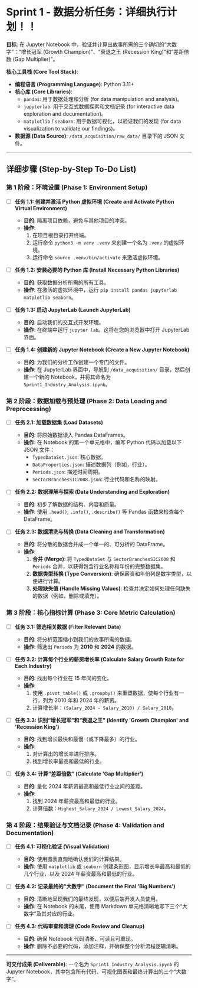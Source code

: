 # Sprint 1 - 数据分析任务：详细执行计划！！

**目标**: 在 Jupyter Notebook 中，验证并计算出故事所需的三个确切的“大数字”：“增长冠军 (Growth Champion)”、“衰退之王 (Recession King)”和“差距倍数 (Gap Multiplier)”。

**核心工具栈 (Core Tool Stack)**:

- **编程语言 (Programming Language)**: Python 3.11+
- **核心库 (Core Libraries)**:
  - `pandas`: 用于数据处理和分析 (for data manipulation and analysis)。
  - `jupyterlab`: 用于交互式数据探索和文档记录 (for interactive data exploration and documentation)。
  - `matplotlib` / `seaborn`: 用于数据可视化，以验证我们的发现 (for data visualization to validate our findings)。
- **数据源 (Data Source)**: `/data_acquisition/raw_data/` 目录下的 JSON 文件。

---

## 详细步骤 (Step-by-Step To-Do List)

### 第 1 阶段：环境设置 (Phase 1: Environment Setup)

- [ ] **任务 1.1: 创建并激活 Python 虚拟环境 (Create and Activate Python Virtual Environment)**

  - **目的**: 隔离项目依赖，避免与其他项目的冲突。
  - **操作**:
    1.  在项目根目录打开终端。
    2.  运行命令 `python3 -m venv .venv` 来创建一个名为 `.venv` 的虚拟环境。
    3.  运行命令 `source .venv/bin/activate` 来激活虚拟环境。

- [ ] **任务 1.2: 安装必要的 Python 库 (Install Necessary Python Libraries)**

  - **目的**: 获取数据分析所需的所有工具。
  - **操作**: 在激活的虚拟环境中，运行 `pip install pandas jupyterlab matplotlib seaborn`。

- [ ] **任务 1.3: 启动 JupyterLab (Launch JupyterLab)**

  - **目的**: 启动我们的交互式开发环境。
  - **操作**: 在终端中运行 `jupyter lab`。这将在您的浏览器中打开 JupyterLab 界面。

- [ ] **任务 1.4: 创建新的 Jupyter Notebook (Create a New Jupyter Notebook)**
  - **目的**: 为我们的分析工作创建一个专门的文件。
  - **操作**: 在 JupyterLab 界面中，导航到 `/data_acquisition/` 目录，然后创建一个新的 Notebook，并将其命名为 `Sprint1_Industry_Analysis.ipynb`。

### 第 2 阶段：数据加载与预处理 (Phase 2: Data Loading and Preprocessing)

- [ ] **任务 2.1: 加载数据集 (Load Datasets)**

  - **目的**: 将原始数据读入 Pandas DataFrames。
  - **操作**: 在 Notebook 的第一个单元格中，编写 Python 代码以加载以下 JSON 文件：
    - `TypedDataSet.json`: 核心数据。
    - `DataProperties.json`: 描述数据列（例如，行业）。
    - `Periods.json`: 描述时间周期。
    - `SectorBranchesSIC2008.json`: 行业代码和名称的映射。

- [ ] **任务 2.2: 数据理解与探索 (Data Understanding and Exploration)**

  - **目的**: 初步了解数据的结构、内容和质量。
  - **操作**: 使用 `.head()`, `.info()`, `.describe()` 等 Pandas 函数来检查每个 DataFrame。

- [ ] **任务 2.3: 数据清洗与转换 (Data Cleaning and Transformation)**
  - **目的**: 将分散的数据合并成一个单一的、可分析的 DataFrame。
  - **操作**:
    1.  **合并 (Merge)**: 将 `TypedDataSet` 与 `SectorBranchesSIC2008` 和 `Periods` 合并，以获得包含行业名称和年份的完整数据集。
    2.  **数据类型转换 (Type Conversion)**: 确保薪资和年份列是数字类型，以便进行计算。
    3.  **处理缺失值 (Handle Missing Values)**: 检查并决定如何处理任何缺失的数据（例如，删除或填充）。

### 第 3 阶段：核心指标计算 (Phase 3: Core Metric Calculation)

- [ ] **任务 3.1: 筛选相关数据 (Filter Relevant Data)**

  - **目的**: 将分析范围缩小到我们的故事所需的数据。
  - **操作**: 筛选出 `Periods` 为 **2010** 和 **2024** 的数据。

- [ ] **任务 3.2: 计算每个行业的薪资增长率 (Calculate Salary Growth Rate for Each Industry)**

  - **目的**: 找出每个行业在 15 年间的变化。
  - **操作**:
    1.  使用 `.pivot_table()` 或 `.groupby()` 来重塑数据，使每个行业有一行，列为 2010 年和 2024 年的薪资。
    2.  计算增长率：`(Salary_2024 - Salary_2010) / Salary_2010`。

- [ ] **任务 3.3: 识别“增长冠军”和“衰退之王” (Identify 'Growth Champion' and 'Recession King')**

  - **目的**: 找到增长最快和最慢（或下降最多）的行业。
  - **操作**:
    1.  对计算出的增长率进行排序。
    2.  找到增长率最高和最低的行业。

- [ ] **任务 3.4: 计算“差距倍数” (Calculate 'Gap Multiplier')**
  - **目的**: 量化 2024 年薪资最高和最低行业之间的差距。
  - **操作**:
    1.  找到 2024 年薪资最高和最低的行业。
    2.  计算倍数：`Highest_Salary_2024 / Lowest_Salary_2024`。

### 第 4 阶段：结果验证与文档记录 (Phase 4: Validation and Documentation)

- [ ] **任务 4.1: 可视化验证 (Visual Validation)**

  - **目的**: 使用图表直观地确认我们的计算结果。
  - **操作**: 使用 `matplotlib` 或 `seaborn` 创建条形图，显示增长率最高和最低的几个行业，以及 2024 年薪资最高和最低的行业。

- [ ] **任务 4.2: 记录最终的“大数字” (Document the Final 'Big Numbers')**

  - **目的**: 清晰地呈现我们的最终发现，以便后端开发人员使用。
  - **操作**: 在 Notebook 的末尾，使用 Markdown 单元格清晰地写下三个“大数字”及其对应的行业。

- [ ] **任务 4.3: 代码审查和清理 (Code Review and Cleanup)**
  - **目的**: 确保 Notebook 代码清晰、可读且可重现。
  - **操作**: 删除不必要的代码，添加注释，并确保整个分析流程逻辑清晰。

---

**可交付成果 (Deliverable)**: 一个名为 `Sprint1_Industry_Analysis.ipynb` 的 Jupyter Notebook，其中包含所有代码、可视化图表和最终计算出的三个“大数字”。
